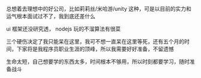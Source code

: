 总想着去理想中的好公司，比如莉莉丝/米哈游/unity 这种，可是以目前的实力和运气根本面试过不了，我到底还差什么

ui 框架还没研究透， nodejs 玩的不溜算法有很菜

三个硬伤决定了我只能呆在这里，我可不想一直呆在这里等死，还有五个月的时间，下家将是我程序员职业生涯的顶峰，所以我需要好好准备，不留遗憾

生命太短，自己想要学的东西太多，时间根本不够用，所以时刻都要学习，随时准备战斗
